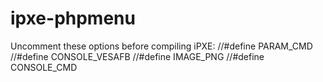 # ipxe-phpmenu
Uncomment these options before compiling iPXE:
//#define PARAM_CMD
//#define CONSOLE_VESAFB
//#define IMAGE_PNG
//#define CONSOLE_CMD

